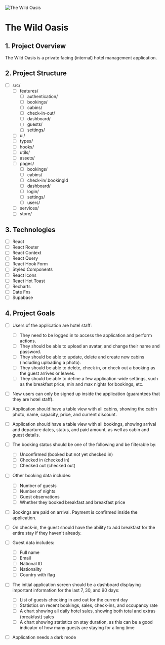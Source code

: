 ![The Wild Oasis](<(https://images.unsplash.com/photo-1517840901100-8179e982acb7?q=80&w=1470&auto=format&fit=crop&ixlib=rb-4.0.3&ixid=M3wxMjA3fDB8MHxwaG90by1wYWdlfHx8fGVufDB8fHx8fA%3D%3D)>)

# The Wild Oasis

## 1. Project Overview

The Wild Oasis is a private facing (internal) hotel management application.

## 2. Project Structure

- [ ] src/
  - [ ] features/
    - [ ] authentication/
    - [ ] bookings/
    - [ ] cabins/
    - [ ] check-in-out/
    - [ ] dashboard/
    - [ ] guests/
    - [ ] settings/
  - [ ] ui/
  - [ ] types/
  - [ ] hooks/
  - [ ] utils/
  - [ ] assets/
  - [ ] pages/
    - [ ] bookings/
    - [ ] cabins/
    - [ ] check-in/:bookingId
    - [ ] dashboard/
    - [ ] login/
    - [ ] settings/
    - [ ] users/
  - [ ] services/
  - [ ] store/

## 3. Technologies

- [ ] React
- [ ] React Router
- [ ] React Context
- [ ] React Query
- [ ] React Hook Form
- [ ] Styled Components
- [ ] React Icons
- [ ] React Hot Toast
- [ ] Recharts
- [ ] Date Fns
- [ ] Supabase

## 4. Project Goals

- [ ] Users of the application are hotel staff:

  - [ ] They need to be logged in to access the application and perform actions.
  - [ ] They should be able to upload an avatar, and change their name and password.
  - [ ] They should be able to update, delete and create new cabins (including uploading a photo).
  - [ ] They should be able to delete, check in, or check out a booking as the guest arrives or leaves.
  - [ ] They should be able to define a few application-wide settings, such as the breakfast price, min and max nights for bookings, etc.

- [ ] New users can only be signed up inside the application (guarantees that they are hotel staff).

- [ ] Application should have a table view with all cabins, showing the cabin photo, name, capacity, price, and current discount.

- [ ] Application should have a table view with all bookings, showing arrival and departure dates, status, and paid amount, as well as cabin and guest details.

- [ ] The booking status should be one of the following and be filterable by:

  - [ ] Unconfirmed (booked but not yet checked in)
  - [ ] Checked in (checked in)
  - [ ] Checked out (checked out)

- [ ] Other booking data includes:

  - [ ] Number of guests
  - [ ] Number of nights
  - [ ] Guest observations
  - [ ] Whether they booked breakfast and breakfast price

- [ ] Bookings are paid on arrival. Payment is confirmed inside the application.

- [ ] On check-in, the guest should have the ability to add breakfast for the entire stay if they haven't already.

- [ ] Guest data includes:

  - [ ] Full name
  - [ ] Email
  - [ ] National ID
  - [ ] Nationality
  - [ ] Country with flag

- [ ] The initial application screen should be a dashboard displaying important information for the last 7, 30, and 90 days:

  - [ ] List of guests checking in and out for the current day
  - [ ] Statistics on recent bookings, sales, check-ins, and occupancy rate
  - [ ] A chart showing all daily hotel sales, showing both total and extras (breakfast) sales
  - [ ] A chart showing statistics on stay duration, as this can be a good indicator of how many guests are staying for a long time

- [ ] Application needs a dark mode
